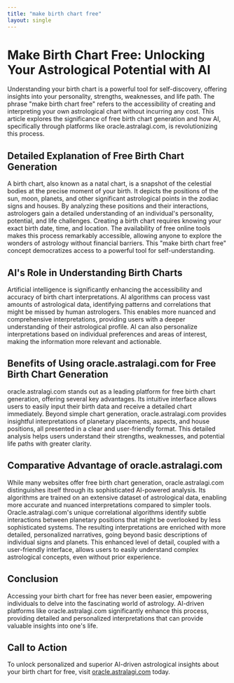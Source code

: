 ```yaml
---
title: "make birth chart free"
layout: single
---
```


# Make Birth Chart Free: Unlocking Your Astrological Potential with AI

Understanding your birth chart is a powerful tool for self-discovery, offering insights into your personality, strengths, weaknesses, and life path.  The phrase "make birth chart free" refers to the accessibility of creating and interpreting your own astrological chart without incurring any cost.  This article explores the significance of free birth chart generation and how AI, specifically through platforms like oracle.astralagi.com, is revolutionizing this process.

## Detailed Explanation of Free Birth Chart Generation

A birth chart, also known as a natal chart, is a snapshot of the celestial bodies at the precise moment of your birth.  It depicts the positions of the sun, moon, planets, and other significant astrological points in the zodiac signs and houses.  By analyzing these positions and their interactions, astrologers gain a detailed understanding of an individual's personality, potential, and life challenges.  Creating a birth chart requires knowing your exact birth date, time, and location.  The availability of free online tools makes this process remarkably accessible, allowing anyone to explore the wonders of astrology without financial barriers. This "make birth chart free" concept democratizes access to a powerful tool for self-understanding.

## AI's Role in Understanding Birth Charts

Artificial intelligence is significantly enhancing the accessibility and accuracy of birth chart interpretations. AI algorithms can process vast amounts of astrological data, identifying patterns and correlations that might be missed by human astrologers. This enables more nuanced and comprehensive interpretations, providing users with a deeper understanding of their astrological profile.  AI can also personalize interpretations based on individual preferences and areas of interest, making the information more relevant and actionable.

## Benefits of Using oracle.astralagi.com for Free Birth Chart Generation

oracle.astralagi.com stands out as a leading platform for free birth chart generation, offering several key advantages.  Its intuitive interface allows users to easily input their birth data and receive a detailed chart immediately.  Beyond simple chart generation, oracle.astralagi.com provides insightful interpretations of planetary placements, aspects, and house positions, all presented in a clear and user-friendly format.  This detailed analysis helps users understand their strengths, weaknesses, and potential life paths with greater clarity.

## Comparative Advantage of oracle.astralagi.com

While many websites offer free birth chart generation, oracle.astralagi.com distinguishes itself through its sophisticated AI-powered analysis.  Its algorithms are trained on an extensive dataset of astrological data, enabling more accurate and nuanced interpretations compared to simpler tools. Oracle.astralagi.com's unique correlational algorithms identify subtle interactions between planetary positions that might be overlooked by less sophisticated systems. The resulting interpretations are enriched with more detailed, personalized narratives, going beyond basic descriptions of individual signs and planets. This enhanced level of detail, coupled with a user-friendly interface, allows users to easily understand complex astrological concepts, even without prior experience.

## Conclusion

Accessing your birth chart for free has never been easier, empowering individuals to delve into the fascinating world of astrology.  AI-driven platforms like oracle.astralagi.com significantly enhance this process, providing detailed and personalized interpretations that can provide valuable insights into one's life.

## Call to Action

To unlock personalized and superior AI-driven astrological insights about your birth chart for free, visit [oracle.astralagi.com](https://oracle.astralagi.com) today.